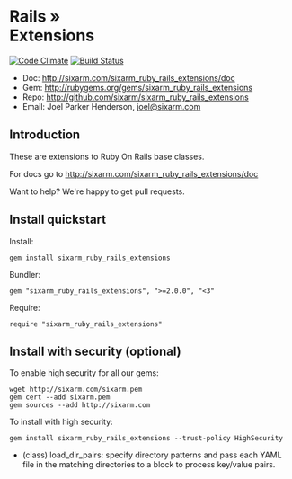 # Rails » <br> Extensions

[![Code Climate](https://codeclimate.com/github/SixArm/sixarm_ruby_rails_extensions.png)](https://codeclimate.com/github/SixArm/sixarm_ruby_rails_extensions)
[![Build Status](https://travis-ci.org/SixArm/sixarm_ruby_rails_extensions.png)](https://travis-ci.org/SixArm/sixarm_ruby_rails_extensions)

* Doc: <http://sixarm.com/sixarm_ruby_rails_extensions/doc>
* Gem: <http://rubygems.org/gems/sixarm_ruby_rails_extensions>
* Repo: <http://github.com/sixarm/sixarm_ruby_rails_extensions>
* Email: Joel Parker Henderson, <joel@sixarm.com>


## Introduction

These are extensions to Ruby On Rails base classes.

For docs go to <http://sixarm.com/sixarm_ruby_rails_extensions/doc>

Want to help? We're happy to get pull requests.


## Install quickstart

Install:

    gem install sixarm_ruby_rails_extensions

Bundler:

    gem "sixarm_ruby_rails_extensions", ">=2.0.0", "<3"

Require:

    require "sixarm_ruby_rails_extensions"


## Install with security (optional)

To enable high security for all our gems:

    wget http://sixarm.com/sixarm.pem
    gem cert --add sixarm.pem
    gem sources --add http://sixarm.com

To install with high security:

    gem install sixarm_ruby_rails_extensions --trust-policy HighSecurity


* (class) load_dir_pairs: specify directory patterns and pass each YAML file in the matching directories to a block to process key/value pairs.
